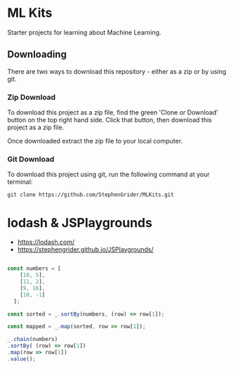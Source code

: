 # ML Kits

Starter projects for learning about Machine Learning.

## Downloading

There are two ways to download this repository - either as a zip or by using git.

### Zip Download

To download this project as a zip file, find the green 'Clone or Download' button on the top right hand side. Click that button, then download this project as a zip file.

Once downloaded extract the zip file to your local computer.

### Git Download

To download this project using git, run the following command at your terminal:

```
git clone https://github.com/StephenGrider/MLKits.git
```

# lodash & JSPlaygrounds

- https://lodash.com/
- https://stephengrider.github.io/JSPlaygrounds/

```javascript

const numbers = [
    [10, 5],
    [11, 2],
    [9, 16],
    [10, -1]
  ];

const sorted = _.sortBy(numbers, (row) => row[1]);

const mapped = _.map(sorted, row => row[1]);

_.chain(numbers)
.sortBy( (row) => row[1])
.map(row => row[1])
.value();


```
